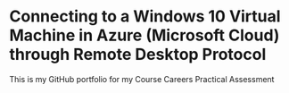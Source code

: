 # Connecting to a Windows 10 Virtual Machine in Azure (Microsoft Cloud) through Remote Desktop Protocol
This is my GitHub portfolio for my Course Careers Practical Assessment
